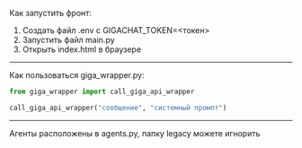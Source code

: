 Как запустить фронт:

1. Создать файл .env с GIGACHAT_TOKEN=<токен>
2. Запустить файл main.py
3. Открыть index.html в браузере

_______________________________________
Как пользоваться giga_wrapper.py:

```python
from giga_wrapper import call_giga_api_wrapper

call_giga_api_wrapper("сообщение", "системный промпт")
```
_______________________________________
Агенты расположены в agents.py, папку legacy можете игнорить

